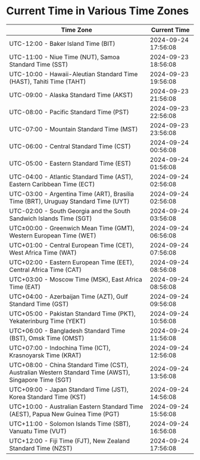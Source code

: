 # Current Time in Various Time Zones

| Time Zone | Current Time |
|-----------|--------------|
| UTC-12:00 - Baker Island Time (BIT) | 2024-09-24 17:56:08 |
| UTC-11:00 - Niue Time (NUT), Samoa Standard Time (SST) | 2024-09-23 18:56:08 |
| UTC-10:00 - Hawaii-Aleutian Standard Time (HAST), Tahiti Time (TAHT) | 2024-09-23 19:56:08 |
| UTC-09:00 - Alaska Standard Time (AKST) | 2024-09-23 21:56:08 |
| UTC-08:00 - Pacific Standard Time (PST) | 2024-09-23 22:56:08 |
| UTC-07:00 - Mountain Standard Time (MST) | 2024-09-23 23:56:08 |
| UTC-06:00 - Central Standard Time (CST) | 2024-09-24 00:56:08 |
| UTC-05:00 - Eastern Standard Time (EST) | 2024-09-24 01:56:08 |
| UTC-04:00 - Atlantic Standard Time (AST), Eastern Caribbean Time (ECT) | 2024-09-24 02:56:08 |
| UTC-03:00 - Argentina Time (ART), Brasília Time (BRT), Uruguay Standard Time (UYT) | 2024-09-24 02:56:08 |
| UTC-02:00 - South Georgia and the South Sandwich Islands Time (SGT) | 2024-09-24 03:56:08 |
| UTC±00:00 - Greenwich Mean Time (GMT), Western European Time (WET) | 2024-09-24 06:56:08 |
| UTC+01:00 - Central European Time (CET), West Africa Time (WAT) | 2024-09-24 07:56:08 |
| UTC+02:00 - Eastern European Time (EET), Central Africa Time (CAT) | 2024-09-24 08:56:08 |
| UTC+03:00 - Moscow Time (MSK), East Africa Time (EAT) | 2024-09-24 08:56:08 |
| UTC+04:00 - Azerbaijan Time (AZT), Gulf Standard Time (GST) | 2024-09-24 09:56:08 |
| UTC+05:00 - Pakistan Standard Time (PKT), Yekaterinburg Time (YEKT) | 2024-09-24 10:56:08 |
| UTC+06:00 - Bangladesh Standard Time (BST), Omsk Time (OMST) | 2024-09-24 11:56:08 |
| UTC+07:00 - Indochina Time (ICT), Krasnoyarsk Time (KRAT) | 2024-09-24 12:56:08 |
| UTC+08:00 - China Standard Time (CST), Australian Western Standard Time (AWST), Singapore Time (SGT) | 2024-09-24 13:56:08 |
| UTC+09:00 - Japan Standard Time (JST), Korea Standard Time (KST) | 2024-09-24 14:56:08 |
| UTC+10:00 - Australian Eastern Standard Time (AEST), Papua New Guinea Time (PGT) | 2024-09-24 15:56:08 |
| UTC+11:00 - Solomon Islands Time (SBT), Vanuatu Time (VUT) | 2024-09-24 16:56:08 |
| UTC+12:00 - Fiji Time (FJT), New Zealand Standard Time (NZST) | 2024-09-24 17:56:08 |
